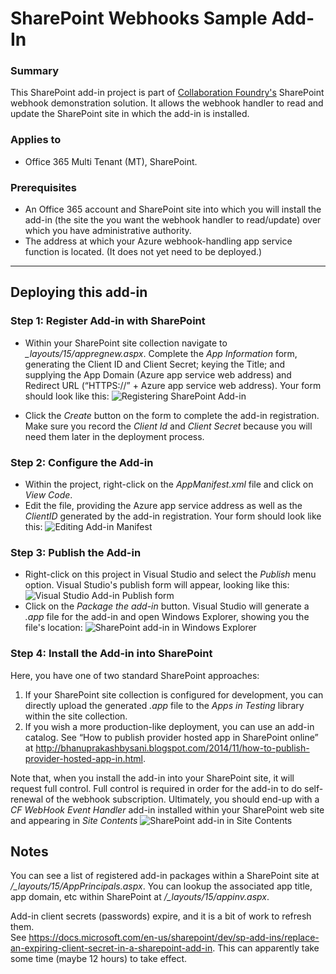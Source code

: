 ﻿# SharePoint Webhooks Sample Add-In #

### Summary ###
This SharePoint add-in project is part of [Collaboration Foundry's](https://www.collaboration-foundry.com) SharePoint webhook demonstration solution.  It allows the 
webhook handler to read and update the SharePoint site in which the add-in is installed.

### Applies to ###
- Office 365 Multi Tenant (MT), SharePoint.

### Prerequisites ###
- An Office 365 account and SharePoint site into which you will install the add-in (the site the you want the webhook handler to read/update) over which you have administrative authority.
- The address at which your Azure webhook-handling app service function is located.  (It does not yet need to be deployed.)

----------

## Deploying this add-in #
### Step 1: Register Add-in with SharePoint
*  Within your SharePoint site collection navigate to *_layouts/15/appregnew.aspx*.  Complete the *App Information* form, generating the Client ID and Client Secret; keying the Title; and supplying the App Domain (Azure app service web address) and Redirect URL (“HTTPS://” + Azure app service web address).   Your form should look like this: ![Registering SharePoint Add-in](https://www.collaboration-foundry.com/CFGitImages/RegisterSharePointAddIn.png)

*  Click the *Create* button on the form to complete the add-in registration.  Make sure you record the *Client Id* and *Client Secret* because you will need them later in the deployment process.

### Step 2: Configure the Add-in
*  Within the project, right-click on the *AppManifest.xml* file and click on *View Code*.
*  Edit the file, providing the Azure app service address as well as the *ClientID* generated by the add-in registration.  Your form should look like this: ![Editing Add-in Manifest](https://www.collaboration-foundry.com/CFGitImages/UpdateSharePointAddInManifest.png)

### Step 3: Publish the Add-in
*  Right-click on this project in Visual Studio and select the *Publish* menu option.  Visual Studio's publish form will appear, looking like this: ![Visual Studio Add-in Publish form](https://www.collaboration-foundry.com/CFGitImages/PublishSharePointAddIn.png)
*  Click on the *Package the add-in* button.  Visual Studio will generate a *.app* file for the add-in and open Windows Explorer, showing you the file's location: ![SharePoint add-in in Windows Explorer](https://www.collaboration-foundry.com/CFGitImages/PublishedSharePointAddIn.png)

### Step 4: Install the Add-in into SharePoint
Here, you have one of two standard SharePoint approaches:
1.  If your SharePoint site collection is configured for development, you can directly upload the generated *.app* file to the *Apps in Testing* library within the site collection.
2.  If you wish a more production-like deployment, you can use an add-in catalog.  See “How to publish provider hosted app in SharePoint online” at http://bhanuprakashbysani.blogspot.com/2014/11/how-to-publish-provider-hosted-app-in.html.

Note that, when you install the add-in into your SharePoint site, it will request full control. Full control is required in order for the add-in to do self-renewal of the webhook subscription.
Ultimately, you should end-up with a *CF WebHook Event Handler* add-in installed within your SharePoint web site and appearing in *Site Contents* ![SharePoint add-in in Site Contents](https://www.collaboration-foundry.com/CFGitImages/SharePointAddInInSiteContents.png)

## Notes #
You can see a list of registered add-in packages within a SharePoint site at */_layouts/15/AppPrincipals.aspx*.
You can lookup the associated app title, app domain, etc within SharePoint at */_layouts/15/appinv.aspx*.

Add-in client secrets (passwords) expire, and it is a bit of work to refresh them.  
See https://docs.microsoft.com/en-us/sharepoint/dev/sp-add-ins/replace-an-expiring-client-secret-in-a-sharepoint-add-in.
This can apparently take some time (maybe 12 hours) to take effect.
